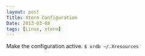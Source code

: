 ```yaml
---
layout: post
Title: Xterm Configuration
Date: 2013-03-08
tags: [Linux, xterm]
---
```


Make the configuration active.
`$ xrdb ~/.Xresources`
